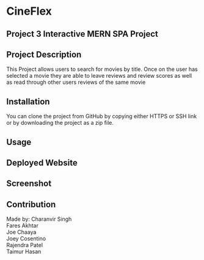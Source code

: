 # CineFlex

## Project 3 Interactive MERN SPA Project

## Project Description

This Project allows users to search for movies by title. Once on the user has selected a movie they are able to leave reviews and review scores as well as read through other users reviews of the same movie

## Installation

You can clone the project from GitHub by copying either HTTPS or SSH link or by downloading the project as a zip file.

## Usage

## Deployed Website

## Screenshot

## Contribution

Made by:
Charanvir Singh  
Fares Akhtar  
Joe Chaaya  
Joey Cosentino  
Rajendra Patel  
Taimur Hasan  


